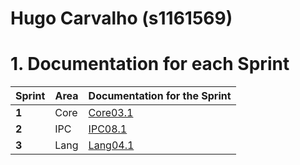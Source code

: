 **Hugo Carvalho** (s1161569)
===============================

# 1. Documentation for each Sprint


|Sprint  | Area | Documentation for the Sprint |
|--------|------|------------------------------|
| **1**  | Core | [Core03.1](sp1)         |
| **2**  | IPC  | [IPC08.1](sp2)         |																				
| **3**  | Lang | [Lang04.1](sp3)         |																			
